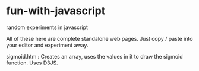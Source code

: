 # fun-with-javascript
random experiments in javascript

All of these here are complete standalone web pages. Just copy / paste into your editor and experiment away.

sigmoid.htm : Creates an array, uses the values in it to draw the sigmoid function. Uses D3JS.

